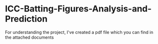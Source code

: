 # ICC-Batting-Figures-Analysis-and-Prediction
For understanding the project, I've created a pdf file which you can find in the attached documents
